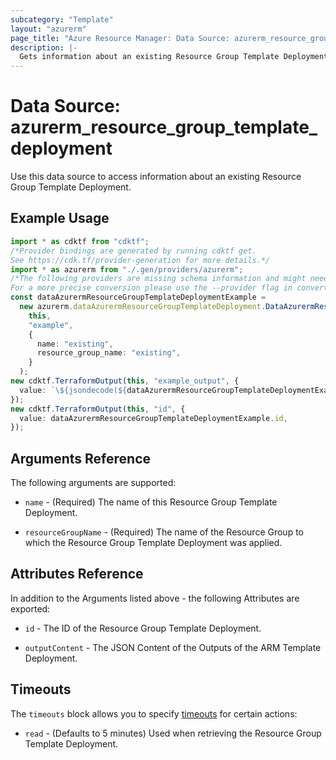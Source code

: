 ```yaml
---
subcategory: "Template"
layout: "azurerm"
page_title: "Azure Resource Manager: Data Source: azurerm_resource_group_template_deployment"
description: |-
  Gets information about an existing Resource Group Template Deployment.
---
```


# Data Source: azurerm\_resource\_group\_template\_deployment

Use this data source to access information about an existing Resource Group Template Deployment.

## Example Usage

```typescript
import * as cdktf from "cdktf";
/*Provider bindings are generated by running cdktf get.
See https://cdk.tf/provider-generation for more details.*/
import * as azurerm from "./.gen/providers/azurerm";
/*The following providers are missing schema information and might need manual adjustments to synthesize correctly: azurerm.
For a more precise conversion please use the --provider flag in convert.*/
const dataAzurermResourceGroupTemplateDeploymentExample =
  new azurerm.dataAzurermResourceGroupTemplateDeployment.DataAzurermResourceGroupTemplateDeployment(
    this,
    "example",
    {
      name: "existing",
      resource_group_name: "existing",
    }
  );
new cdktf.TerraformOutput(this, "example_output", {
  value: `\${jsondecode(${dataAzurermResourceGroupTemplateDeploymentExample.outputContent}).exampleOutput.value}`,
});
new cdktf.TerraformOutput(this, "id", {
  value: dataAzurermResourceGroupTemplateDeploymentExample.id,
});

```

## Arguments Reference

The following arguments are supported:

*   `name` - (Required) The name of this Resource Group Template Deployment.

*   `resourceGroupName` - (Required) The name of the Resource Group to which the Resource Group Template Deployment was applied.

## Attributes Reference

In addition to the Arguments listed above - the following Attributes are exported:

*   `id` - The ID of the Resource Group Template Deployment.

*   `outputContent` - The JSON Content of the Outputs of the ARM Template Deployment.

## Timeouts

The `timeouts` block allows you to specify [timeouts](https://www.terraform.io/language/resources/syntax#operation-timeouts) for certain actions:

* `read` - (Defaults to 5 minutes) Used when retrieving the Resource Group Template Deployment.
